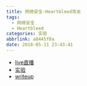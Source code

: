 ```yaml
---
title: 网络安全-Heartbleed攻击
tags:
  - 网络安全
  - Heartbleed
categories: 实验
abbrlink: a8445f8a
date: 2018-05-11 23:43:41
---
```


- [live直播](https://www.zhihu.com/lives/980019600662118400)
- [实验](http://www.cis.syr.edu/~wedu/seed/Labs_12.04/Networking/Heartbleed/)
- [writeup](https://zhuanlan.zhihu.com/p/36754530)
